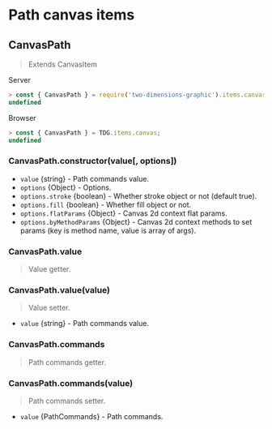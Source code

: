 # Path canvas items



## CanvasPath

> Extends CanvasItem

Server
```javascript
> const { CanvasPath } = require('two-dimensions-graphic').items.canvas;
undefined
```

Browser
```javascript
> const { CanvasPath } = TDG.items.canvas;
undefined
```


### CanvasPath.constructor(value[, options])
- `value` {string} - Path commands value.
- `options` {Object} - Options.
- `options.stroke` {boolean} - Whether stroke object or not (default true).
- `options.fill` {boolean} - Whether fill object or not.
- `options.flatParams` {Object} - Canvas 2d context flat params.
- `options.byMethodParams` {Object} - Canvas 2d context methods to set params (key is method name, value is array of args).


### CanvasPath.value
> Value getter.


### CanvasPath.value(value)
> Value setter.

- `value` {string} - Path commands value.


### CanvasPath.commands
> Path commands getter.


### CanvasPath.commands(value)
> Path commands setter.

- `value` {PathCommands} - Path commands.

